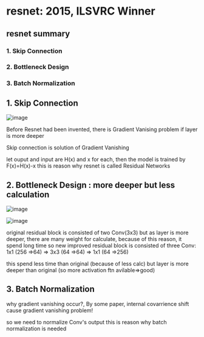 # resnet: 2015, ILSVRC Winner


## resnet summary
### 1. Skip Connection
### 2. Bottleneck Design
### 3. Batch Normalization


## 1. Skip Connection

![image](https://user-images.githubusercontent.com/61177857/124564958-885c6680-de7c-11eb-8f12-f7e84a64b6aa.png)

Before Resnet had been invented, 
there is Gradient Vanising problem if layer is more deeper

Skip connection is solution of Gradient Vanishing

let ouput and input are H(x) and x for each, then the model is trained by F(x)=H(x)-x
this is reason why resnet is called Residual Networks

## 2. Bottleneck Design : more deeper but less calculation

![image](https://user-images.githubusercontent.com/61177857/124567193-be9ae580-de7e-11eb-9aa1-201d8c374cbc.png)

![image](https://user-images.githubusercontent.com/61177857/124567035-901d0a80-de7e-11eb-9c40-486f749dcd3f.png)

original residual block is consisted of two Conv(3x3)
but as layer is more deeper, there are many weight for calculate,
because of this reason, it spend long time
so new improved residual block is consisted of three Conv:
1x1 (256 =>64) => 3x3 (64 =>64) => 1x1 (64 =>256)

this spend less time than original (because of less calc)
but layer is more deeper than original 
(so more activation ftn avilable=>good)

## 3. Batch Normalization

why gradient vanishing occur?,
By some paper, internal covarrience shift cause gradient vanishing problem!

so we need to normalize Conv's output
this is reason why batch normalization is needed





